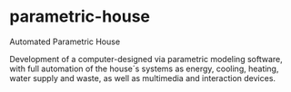 # parametric-house
Automated Parametric House

Development of a computer-designed via parametric modeling software,
with full automation of the house´s systems as energy, cooling, heating,
water supply and waste, as well as multimedia and interaction devices.
